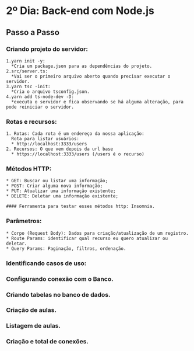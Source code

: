 # 2º Dia: Back-end com Node.js
  
  ## Passo a Passo

  ### Criando projeto do servidor:
    1.yarn init -y: 
      *Cria um package.json para as dependências do projeto.
    2.src/server.ts:
      *Vai ser o primeiro arquivo aberto quando precisar executar o servidor.
    3.yarn tsc -init:
      *Cria o arquivo tsconfig.json.
    4.yarn add ts-node-dev -D:
      *executa o servidor e fica observando se há alguma alteração, para pode reiniciar o servidor.
  
  ### Rotas e recursos:
    1. Rotas: Cada rota é um endereço da nossa aplicação:
      Rota para listar usuários:
      * http://localhost:3333/users
    2. Recursos: O que vem depois da url base
      * https://localhost:3333/users (/users é o recurso)

  ### Métodos HTTP:
    * GET: Buscar ou listar uma informação;
    * POST: Criar alguma nova informação;
    * PUT: Atualizar uma informação existente;
    * DELETE: Deletar uma informação existente;

    #### Ferramenta para testar esses métodos http: Insomnia.

  ### Parâmetros:
    * Corpo (Request Body): Dados para criação/atualização de um registro.
    * Route Params: identificar qual recurso eu quero atualizar ou deletar.
    * Query Params: Paginação, filtros, ordenação.

  ### Identificando casos de uso:

  ### Configurando conexão com o Banco.

  ### Criando tabelas no banco de dados.

  ### Criação de aulas.

  ### Listagem de aulas.

  ### Criação e total de conexões.